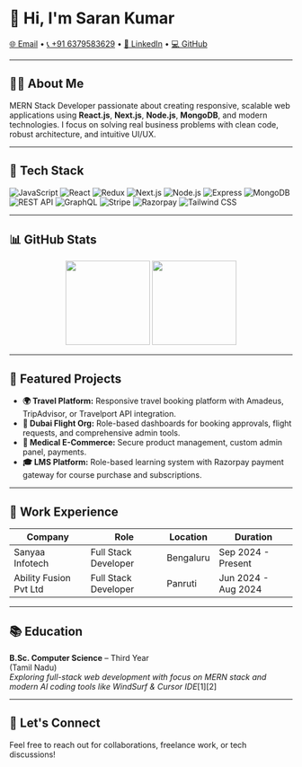 # 👋 Hi, I'm Saran Kumar

[🌐 Email](mailto:saran.softdev@gmail.com) • 
[📞 +91 6379583629](tel:+916379583629) • 
[🔗 LinkedIn](https://linkedin.com/in/saran-softdev/) • 
[💻 GitHub](https://github.com/saran-softdev)

---

## 🧑‍💻 About Me

MERN Stack Developer passionate about creating responsive, scalable web applications using **React.js**, **Next.js**, **Node.js**, **MongoDB**, and modern technologies. I focus on solving real business problems with clean code, robust architecture, and intuitive UI/UX.

---

## 🚀 Tech Stack

![JavaScript](https://img.shields.io/badge/-JavaScript-black?style=flat-square&logo=javascript)
![React](https://img.shields.io/badge/-React-61DAFB?style=flat-square&logo=react)
![Redux](https://img.shields.io/badge/-Redux-764ABC?style=flat-square&logo=redux)
![Next.js](https://img.shields.io/badge/-Next.js-000000?style=flat-square&logo=next.js)
![Node.js](https://img.shields.io/badge/-Node.js-339933?style=flat-square&logo=node.js)
![Express](https://img.shields.io/badge/-Express.js-000?style=flat-square&logo=express)
![MongoDB](https://img.shields.io/badge/-MongoDB-47A248?style=flat-square&logo=mongodb)
![REST API](https://img.shields.io/badge/-REST-02569B?style=flat-square&logo=rest)
![GraphQL](https://img.shields.io/badge/-GraphQL-E10098?style=flat-square&logo=graphql)
![Stripe](https://img.shields.io/badge/-Stripe-008CDD?style=flat-square&logo=stripe)
![Razorpay](https://img.shields.io/badge/-Razorpay-02042B?style=flat-square&logo=razorpay)
![Tailwind CSS](https://img.shields.io/badge/-Tailwind_CSS-38B2AC?style=flat-square&logo=tailwind-css)

---

## 📊 GitHub Stats

<p align="center">
  <img src="https://github-readme-stats.vercel.app/api?username=saran-softdev&show_icons=true&theme=radical" height="150" />
  <img src="https://github-readme-stats.vercel.app/api/top-langs/?username=saran-softdev&layout=compact&theme=radical" height="150" />
</p>

---

## 📌 Featured Projects

- **🌍 Travel Platform:** Responsive travel booking platform with Amadeus, TripAdvisor, or Travelport API integration.
- **🛫 Dubai Flight Org:** Role-based dashboards for booking approvals, flight requests, and comprehensive admin tools.
- **💊 Medical E-Commerce:** Secure product management, custom admin panel, payments.
- **🎓 LMS Platform:** Role-based learning system with Razorpay payment gateway for course purchase and subscriptions.

---

## 🏢 Work Experience

| Company                          | Role                 | Location        | Duration                |
|-----------------------------------|----------------------|-----------------|-------------------------|
| Sanyaa Infotech                   | Full Stack Developer | Bengaluru       | Sep 2024 - Present      |
| Ability Fusion Pvt Ltd            | Full Stack Developer | Panruti         | Jun 2024 - Aug 2024     |

---

## 📚 Education

**B.Sc. Computer Science** – Third Year  
(Tamil Nadu)  
*Exploring full-stack web development with focus on MERN stack and modern AI coding tools like WindSurf & Cursor IDE*[1][2]

---

## 🤝 Let's Connect

Feel free to reach out for collaborations, freelance work, or tech discussions!
